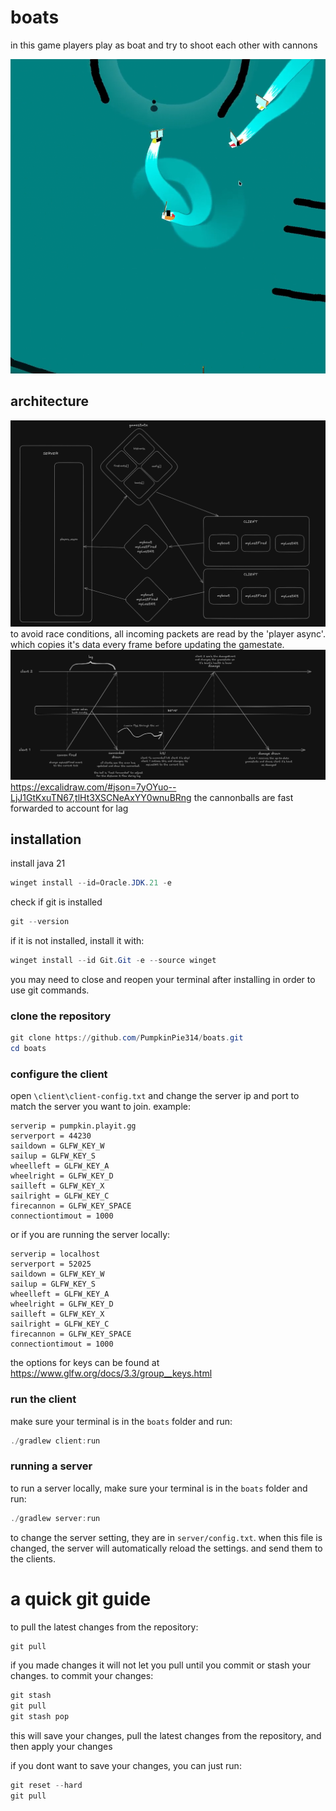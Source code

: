 # boats
in this game players play as boat and try to shoot each other with cannons

![gameplay screenshot](gameplay-screenshot.png)
## architecture

![architecture](architecture.png)
to avoid race conditions, all incoming packets are read by the 'player async'. which copies it's data every frame before updating the gamestate. 
![cannon diagram](cannon-diagram.png)
https://excalidraw.com/#json=7yOYuo--LjJ1GtKxuTN67,tlHt3XSCNeAxYY0wnuBRng
the cannonballs are fast forwarded to account for lag 

## installation

install java 21
```powershell
winget install --id=Oracle.JDK.21 -e
```
check if git is installed
```powershell
git --version
```
if it is not installed, install it with:
```powershell
winget install --id Git.Git -e --source winget
```
you may need to close and reopen your terminal after installing in order to use git commands.
### clone the repository
```powershell
git clone https://github.com/PumpkinPie314/boats.git
cd boats
```
### configure the client
open `\client\client-config.txt` and change the server ip and port to match the server you want to join.
example:
```
serverip = pumpkin.playit.gg
serverport = 44230
saildown = GLFW_KEY_W
sailup = GLFW_KEY_S
wheelleft = GLFW_KEY_A
wheelright = GLFW_KEY_D
sailleft = GLFW_KEY_X
sailright = GLFW_KEY_C
firecannon = GLFW_KEY_SPACE
connectiontimout = 1000
```
or if you are running the server locally:
```
serverip = localhost
serverport = 52025
saildown = GLFW_KEY_W
sailup = GLFW_KEY_S
wheelleft = GLFW_KEY_A
wheelright = GLFW_KEY_D
sailleft = GLFW_KEY_X
sailright = GLFW_KEY_C
firecannon = GLFW_KEY_SPACE
connectiontimout = 1000
```
the options for keys can be found at https://www.glfw.org/docs/3.3/group__keys.html
### run the client
make sure your terminal is in the `boats` folder and run:
```powershell
./gradlew client:run
```
### running a server
to run a server locally, make sure your terminal is in the `boats` folder and run:
```powershell
./gradlew server:run
```
to change the server setting, they are in `server/config.txt`. when this file is changed, the server will automatically reload the settings. and send them to the clients.


# a quick git guide
to pull the latest changes from the repository:
```powershell
git pull
```
if you made changes it will not let you pull until you commit or stash your changes.
to commit your changes:
```powershell
git stash
git pull
git stash pop
```
this will save your changes, pull the latest changes from the repository, and then apply your changes

if you dont want to save your changes, you can just run:
```powershell
git reset --hard
git pull
```